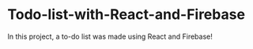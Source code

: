 # Todo-list-with-React-and-Firebase
In this project, a to-do list was made using React and Firebase!
